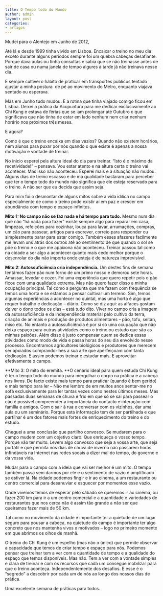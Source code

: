 ```yaml
---
title: O Tempo todo do Mundo
author: admin
layout: post
categories:
- artigos
---
```

Mudei para o Alentejo em Junho de 2012,

Até lá e desde 1999 tinha vivido em Lisboa. Encaixar o treino no meu dia exceto durante alguns períodos sempre foi um quebra cabeças desafiante. Porque dava aulas ou tinha consultas e sabia que se não treinasse antes de sair de casa ou numa janela de tempo algures à tarde já não treinava nesse dia.

E sempre cultivei o hábito de praticar em transportes públicos tentado ajustar a minha postura  de pé ao movimento do Metro, enquanto viajava sentado ou esperava.

Mas em Junho tudo mudou. E a rotina que tinha viajado comigo ficou em Lisboa. Deixei a prática da Acupuntura para me dedicar exclusivamente ao Chi Kung e estava de férias que se iam prolongar até Outubro o que significava que não tinha de estar em lado nenhum nem criar nenhum horário nos próximos três meses.

E agora?

Como é que o treino encaixa em dias vazios? Quando não existem horários, nem alunos para puxar por nós quando o que existe é apenas a nossa motivação e vontade de treinar.

No inicio esperei pela altura ideal do dia para treinar. &#8220;Isto é o máximo da recetividade!&#8221; &#8211; pensava. Vou estar atento e na altura certa o treino vai acontecer. Mas isso não aconteceu. Esperei mais e a situação não mudou. Alguns dias de treino escasso e de má qualidade bastaram para perceber que ter o tempo todo do mundo não significa que ele esteja reservado para o treino. A não ser que eu decida que assim seja.

Para mim foi o desmontar de alguns mitos sobre a vida idílica no campo especialmente de como o treino pode existir aí em paz e crescer em abundância com tempo e espaço infinitos.

**Mito 1: No campo não se faz nada e há tempo para tudo.** Mesmo num dia que não &#8220;há nada para fazer&#8221; existe sempre algo para reparar em casa, limpezas, refeições para cozinhar, louça para lavar, arrumações, compras, um cão para passear, artigos para escrever, correio para responder ou simplesmente parar para estar comigo. Também esses afazeres facilmente me levam uns atrás dos outros até ao sentimento de que quando o sol se põe o treino e o que me apaixona não aconteceu. Treinar passou tal como na cidade a ser algo a acontecer quanto mais cedo melhor porque o desenrolar do dia não importa onde esteja é de natureza imprevisível.

**Mito 2: Autossuficiência cria independência.** Um destes fins de semana tentámos fazer pão num forno de um primo nosso e demorou sete horas. Amassar, levedar e cozer. Foi uma experiência que quero repetir pois o pão ficou com uma qualidade extrema. Mas não quero fazer disso a minha ocupação principal. Tal como a pergunta que me fazem com frequência se temos uma horta e se estamos a pensar cultivar um terreno. Sim, temos algumas experiências a acontecer no quintal, mas uma horta é algo que requer trabalho e dedicação &#8211; diário. Como se diz aqui: as alfaces gostam de ver o dono todos os dias &#8211; está tudo dito. Viver no campo cria a imagem da autossuficiência e da independência material pelo cultivo da terra, criação de animais e produção de produtos alimentares &#8211; pão, tofu, seitan, miso etc. No entanto a autossuficiência é por si só uma ocupação que não deixa espaço para outras atividades como o treino ou estudo que são as minhas paixões. Além disso é justo compensar quem se dedica essas atividades como modo de vida e passa horas do seu dia envolvido nesse processo. Encontramos agricultores biológicos e produtores que merecem ser apoiados comprando-lhes a sua arte que aperfeiçoam com tanta dedicação. E assim podemos treinar e estudar mais. E aproveitar efetivamente o campo.

**Mito 3: O mito do eremita. **O cenário ideal para quem estuda Chi Kung é ter o tempo todo do mundo para mergulhar o corpo na prática e a cabeça nos livros. De facto existe mais tempo para praticar (quando é bem gerido) e mais tempo para ler &#8211; Não me lembro de em muitos anos sentar-me no sofá exclusivamente para ler tantas vezes como nestes últimos meses. Mas passadas duas semanas de chuva e frio em que só se sai para passear o cão é possível compreender a importância do contacto e interação com família e amigos. Com o sair à rua e conversar com os vizinhos, dar uma aula ou um seminário. Porque esta informação tem de ser partilhada e que partilhar é um dos fatores mais fortes de enriquecimento do treino e do estudo.

Cheguei a uma conclusão que partilho convosco. Se mudarem para o campo mudem com um objetivo claro. Que enriqueça o vosso tempo. Porque vão ter muito. Levem algo convosco que seja a vossa arte, que seja portátil e que permita nos dias de chuva de inverno não passarem horas infindáveis na Internet nas redes socais a dizer mal do tempo, do governo e da vossa vida.

Mudar para o campo com a ideia que vai ser melhor é um mito. O tempo também passa sem darmos por ele e o sentimento de vazio é amplificado se estiver lá. Na cidade podemos fingir e ir ao cinema, a um restaurante ou centro comercial para desanuviar e esquecer por momentos esse vazio.

Onde vivemos temos de esperar pelo sábado se queremos ir ao cinema, ou fazer 200 km para ir a um centro comercial e a quantidade e variedades de restaurantes que nos cerca não é assim tão grande a não ser que queiramos fazer mais de 50 km.

Tal como no movimento da cidade é importante ter a quietude de um lugar seguro para pousar a cabeça, na quietude do campo é importante ter algo concreto que nos mantenha vivos e motivados &#8211; logo no primeiro momento em que abrimos os olhos de manhã.

O treino do Chi Kung é um espelho (mas não o único) que permite observar a capacidade que temos de criar tempo e espaço para nós. Podemos pensar que treinar tem a ver com a quantidade de tempo e a qualidade do espaço que temos disponíveis. Mas não. Tem a ver com a vontade simples e clara de treinar e com os recursos que cada um consegue mobilizar para que o treino aconteça. Independentemente dos desafios. E esse é o &#8220;segredo&#8221; a descobrir por cada um de nós ao longo dos nossos dias de prática.

Uma excelente semana de práticas para todos.
